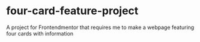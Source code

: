 # four-card-feature-project
A project for Frontendmentor that requires me to make a webpage featuring four cards with information
